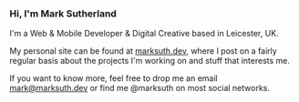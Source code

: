 ### Hi, I'm Mark Sutherland

I'm a Web & Mobile Developer & Digital Creative based in Leicester, UK.

My personal site can be found at [marksuth.dev](https://marksuth.dev), where I post on a fairly regular basis about the projects I'm working on and stuff that interests me.

If you want to know more, feel free to drop me an email mark@marksuth.dev or find me @marksuth on most social networks.
